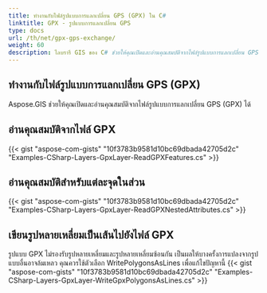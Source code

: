 ```yaml
---
title: ทำงานกับไฟล์รูปแบบการแลกเปลี่ยน GPS (GPX) ใน C#
linktitle: GPX - รูปแบบการแลกเปลี่ยน GPS
type: docs
url: /th/net/gpx-gps-exchange/
weight: 60
description: ไลบรารี GIS ของ C# ช่วยให้คุณเปิดและอ่านคุณสมบัติจากไฟล์รูปแบบการแลกเปลี่ยน GPS (GPX) ได้
---
```


## **ทำงานกับไฟล์รูปแบบการแลกเปลี่ยน GPS (GPX)**
Aspose.GIS ช่วยให้คุณเปิดและอ่านคุณสมบัติจากไฟล์รูปแบบการแลกเปลี่ยน GPS (GPX) ได้
## **อ่านคุณสมบัติจากไฟล์ GPX**
{{< gist "aspose-com-gists" "10f3783b9581d10bc69dbada42705d2c" "Examples-CSharp-Layers-GpxLayer-ReadGPXFeatures.cs" >}}
## **อ่านคุณสมบัติสำหรับแต่ละจุดในส่วน**
{{< gist "aspose-com-gists" "10f3783b9581d10bc69dbada42705d2c" "Examples-CSharp-Layers-GpxLayer-ReadGPXNestedAttributes.cs" >}}
## **เขียนรูปหลายเหลี่ยมเป็นเส้นไปยังไฟล์ GPX**
รูปแบบ GPX ไม่รองรับรูปหลายเหลี่ยมและรูปหลายเหลี่ยมซ้อนกัน เป็นผลให้บางครั้งการแปลงจากรูปแบบอื่นอาจล้มเหลว คุณควรใช้ตัวเลือก WritePolygonsAsLines เพื่อแก้ไขปัญหานี้
{{< gist "aspose-com-gists" "10f3783b9581d10bc69dbada42705d2c" "Examples-CSharp-Layers-GpxLayer-WriteGpxPolygonsAsLines.cs" >}}
